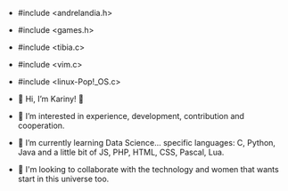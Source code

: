 - #include <andrelandia.h>
- #include <games.h>
- #include <tibia.c>
- #include <vim.c>
- #include <linux-Pop!_OS.c>

- 👋 Hi, I’m Kariny! 👋
- 👀 I’m interested in experience, development, contribution and cooperation.
- 🌱 I’m currently learning Data Science...
  specific languages: C, Python, Java and a little bit of JS, PHP, HTML, CSS, Pascal, Lua.
- 💞️ I'm looking to collaborate with the technology and women that wants start in this universe too.
